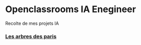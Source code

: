 # Openclassrooms IA Enegineer

<p>Recolte de mes projets IA</p>

<h3><a href='https://github.com/Zaccaria-Amillou/OC_IA/blob/main/Arbres_Paris/EDA%20-%20Les%20arbres%20des%20Paris.ipynbm'> Les arbres des paris </a></h3>
